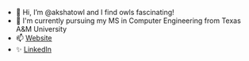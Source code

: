 - 👋 Hi, I’m @akshatowl and I find owls fascinating!
- 📖 I'm currently pursuing my MS in Computer Engineering from Texas A&M University
- 📫 <a href="https://www.akshatpandey.net">Website</a>            
- ✨ <a href="https://www.linkedin.com/in/akshat-pandey-011b811a2/">LinkedIn</a>

<!---
akshatowl/akshatowl is a ✨ special ✨ repository because its `README.md` (this file) appears on your GitHub profile.
You can click the Preview link to take a look at your changes.
--->
